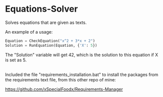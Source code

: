 # Equations-Solver
Solves equations that are given as texts.

An example of a usage:

```python
Equation = CheckEquation("x^2 + 3*x + 2")
Solution = RunEquation(Equation, {'X': 5})
```

The "Solution" variable will get 42, which is the solution to this equation if X is set as 5.
<br/><br/>


Included the file "requirements_installation.bat" to install the packages from the requirements text file, from this other repo of mine:

https://github.com/xSpecialFoodx/Requirements-Manager
